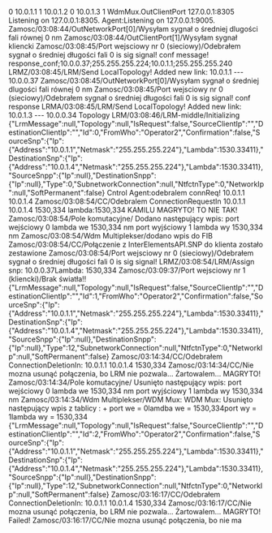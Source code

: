 0 10.0.1.1
1 10.0.1.2
0 10.0.1.3
1 WdmMux.OutClientPort
127.0.0.1:8305
Listening on 127.0.0.1:8305.
Agent:Listening on 127.0.0.1:9005.
Zamosc/03:08:44/OutNetworkPort[0]/Wysyłam sygnał o średniej dlugości fali równej 0 nm
Zamosc/03:08:44/OutClientPort[1]/Wysyłam sygnał kliencki
Zamosc/03:08:45/Port wejsciowy nr 0 (sieciowy)/Odebrałem sygnał o średniej długości fali 0
is sig signal!
conf message!
response_conf;10.0.0.37;255.255.255.224;10.0.1.1;255.255.255.240
LRMZ/03:08:45/LRM/Send LocalTopology! Added new link: 10.0.1.1 --- 10.0.0.37
Zamosc/03:08:45/OutNetworkPort[0]/Wysyłam sygnał o średniej dlugości fali równej 0 nm
Zamosc/03:08:45/Port wejsciowy nr 0 (sieciowy)/Odebrałem sygnał o średniej długości fali 0
is sig signal!
conf response
LRMA/03:08:45/LRM/Send LocalTopology! Added new link: 10.0.1.3 --- 10.0.0.34
Topology
LRM/03:08:46/LRM-middle/Initializing
{"LrmMessage":null,"Topology":null,"IsRequest":false,"SourceClientIp":"","DestinationClientIp":"","Id":0,"FromWho":"Operator2","Confirmation":false,"SourceSnp":{"Ip":{"Address":"10.0.1.1","Netmask":"255.255.255.224"},"Lambda":1530.33411},"DestinationSnp":{"Ip":{"Address":"10.0.1.4","Netmask":"255.255.255.224"},"Lambda":1530.33411},"SourceSnpp":{"Ip":null},"DestinationSnpp":{"Ip":null},"Type":0,"SubnetworkConnection":null,"NtfctnType":0,"NetworkIp":null,"SoftPermanent":false}
Cntrol Agent:odebralem connReq! 10.0.1.1 10.0.1.4
Zamosc/03:08:54/CC/Odebralem ConnectionRequestIn 10.0.1.1 10.0.1.4 1530,334
lambda:1530,334
KAMILU MAGRYTO! TO NIE TAK!
Zamosc/03:08:54/Pole komutacyjne/ Dodano następujący wpis:
 port wejściowy 0 lambda we 1530,334 nm port wyjściowy 1 lambda wy 1530,334 nm
Zamosc/03:08:54/Wdm Multiplekser/dodano wpis do FIB
Zamosc/03:08:54/CC/Połączenie z InterElementsAPI.SNP do klienta zostało zestawione
Zamosc/03:08:54/Port wejsciowy nr 0 (sieciowy)/Odebrałem sygnał o średniej długości fali 0
is sig signal!
LRMZ/03:08:54/LRM/Assign snp: 10.0.0.37Lambda: 1530,334
Zamosc/03:09:37/Port wejsciowy nr 1 (kliencki)/Brak światła!!
{"LrmMessage":null,"Topology":null,"IsRequest":false,"SourceClientIp":"","DestinationClientIp":"","Id":1,"FromWho":"Operator2","Confirmation":false,"SourceSnp":{"Ip":{"Address":"10.0.1.1","Netmask":"255.255.255.224"},"Lambda":1530.33411},"DestinationSnp":{"Ip":{"Address":"10.0.1.4","Netmask":"255.255.255.224"},"Lambda":1530.33411},"SourceSnpp":{"Ip":null},"DestinationSnpp":{"Ip":null},"Type":12,"SubnetworkConnection":null,"NtfctnType":0,"NetworkIp":null,"SoftPermanent":false}
Zamosc/03:14:34/CC/Odebrałem ConnectionDeletionIn: 10.0.1.1 10.0.1.4 1530,334
Zamosc/03:14:34/CC/Nie mozna usunąć połączenia, bo LRM nie pozwala... Żartowalem... MAGRYTO!
Zamosc/03:14:34/Pole komutacyjne/ Usunięto następujący wpis:
 port wejściowy 0 lambda we 1530,334 nm port wyjściowy 1 lambda wy 1530,334 nm
Zamosc/03:14:34/Wdm Multiplekser/WDM Mux: WDM Mux: Usunięto następujący wpis z tablicy : + port we = 0lamdba we = 1530,334port wy = 1lambda wy = 1530,334
{"LrmMessage":null,"Topology":null,"IsRequest":false,"SourceClientIp":"","DestinationClientIp":"","Id":2,"FromWho":"Operator2","Confirmation":false,"SourceSnp":{"Ip":{"Address":"10.0.1.1","Netmask":"255.255.255.224"},"Lambda":1530.33411},"DestinationSnp":{"Ip":{"Address":"10.0.1.4","Netmask":"255.255.255.224"},"Lambda":1530.33411},"SourceSnpp":{"Ip":null},"DestinationSnpp":{"Ip":null},"Type":12,"SubnetworkConnection":null,"NtfctnType":0,"NetworkIp":null,"SoftPermanent":false}
Zamosc/03:16:17/CC/Odebrałem ConnectionDeletionIn: 10.0.1.1 10.0.1.4 1530,334
Zamosc/03:16:17/CC/Nie mozna usunąć połączenia, bo LRM nie pozwala... Żartowalem... MAGRYTO!
Failed!
Zamosc/03:16:17/CC/Nie mozna usunąć połączenia, bo nie ma
